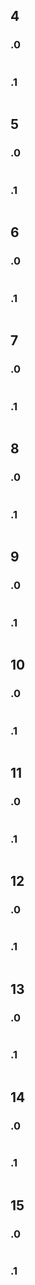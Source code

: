 ## 4
### .0
```py

```
### .1
```py

```
## 5
### .0
```py

```
### .1
```py

```
## 6
### .0
```py

```
### .1
```py

```
## 7
### .0
```py

```
### .1
```py

```
## 8
### .0
```py

```
### .1
```py

```
## 9
### .0
```py

```
### .1
```py

```
## 10
### .0
```py

```
### .1
```py

```
## 11
### .0
```py

```
### .1
```py

```
## 12
### .0
```py

```
### .1
```py

```
## 13
### .0
```py

```
### .1
```py

```
## 14
### .0
```py

```
### .1
```py

```
## 15
### .0
```py

```
### .1
```py

```
